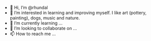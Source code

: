 - 👋 Hi, I’m @rhundal
- 👀 I’m interested in learning and improving myself. I like art (pottery, painting), dogs, music and nature. 
- 🌱 I’m currently learning ...
- 💞️ I’m looking to collaborate on ...
- 📫 How to reach me ...

<!---
rhundal/rhundal is a ✨ special ✨ repository because its `README.md` (this file) appears on your GitHub profile.
You can click the Preview link to take a look at your changes.
--->
